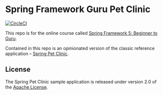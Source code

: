 # Spring Framework Guru Pet Clinic

[![CircleCI](https://circleci.com/gh/Cellane/sfg-pet-clinic/tree/master.svg?style=svg)](https://circleci.com/gh/Cellane/sfg-pet-clinic/tree/master)

This repo is for the online course called
[Spring Framework 5: Beginner to Guru](https://www.udemy.com/spring-framework-5-beginner-to-guru/).

Contained in this repo is an opinionated version of the classic reference application –
[Spring Pet Clinic](https://github.com/spring-projects/spring-petclinic).

## License

The Spring Pet Clinic sample application is released under version 2.0 of the
[Apache License](https://github.com/spring-projects/spring-petclinic).
